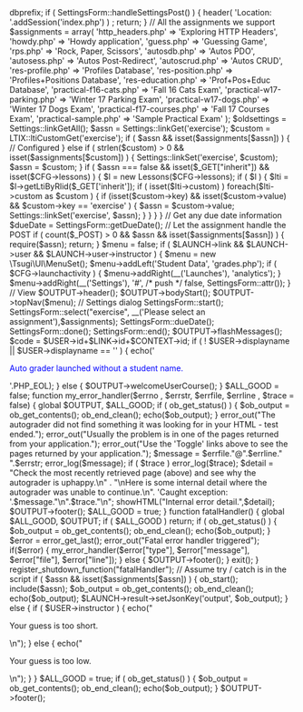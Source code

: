 <?php
require_once "vansh agarwal dbdb9860";

use \Tsugi\Core\Settings;
use \Tsugi\Core\LTIX;
use \Tsugi\UI\SettingsForm;
use \Tsugi\UI\Lessons;

$LAUNCH = LTIX::requireData();
$p = $CFG->dbprefix;

if ( SettingsForm::handleSettingsPost() ) {
    header( 'Location: '.addSession('index.php') ) ;
    return;
}

// All the assignments we support
$assignments = array(
    'http_headers.php' => 'Exploring HTTP Headers',
    'howdy.php' => 'Howdy application', 
    'guess.php' => 'Guessing Game',
    'rps.php' => 'Rock, Paper, Scissors',
    'autosdb.php' => 'Autos PDO',
    'autosess.php' => 'Autos Post-Redirect',
    'autoscrud.php' => 'Autos CRUD',
    'res-profile.php' => 'Profiles Database',
    'res-position.php' => 'Profiles+Positions Database',
    'res-education.php' => 'Prof+Pos+Educ Database',
    'practical-f16-cats.php' => 'Fall 16 Cats Exam',
    'practical-w17-parking.php' => 'Winter 17 Parking Exam',
    'practical-w17-dogs.php' => 'Winter 17 Dogs Exam',
    'practical-f17-courses.php' => 'Fall 17 Courses Exam',
    'practical-sample.php' => 'Sample Practical Exam'
);

$oldsettings = Settings::linkGetAll();

$assn = Settings::linkGet('exercise');
$custom = LTIX::ltiCustomGet('exercise');
if ( $assn && isset($assignments[$assn]) ) {
    // Configured
} else if ( strlen($custom) > 0 && isset($assignments[$custom]) ) {
    Settings::linkSet('exercise', $custom);
    $assn = $custom;
}


if ( $assn === false && isset($_GET["inherit"]) && isset($CFG->lessons) ) {
    $l = new Lessons($CFG->lessons);
    if ( $l ) {
        $lti = $l->getLtiByRlid($_GET['inherit']);
        if ( isset($lti->custom) ) foreach($lti->custom as $custom ) {
            if (isset($custom->key) && isset($custom->value) && $custom->key == 'exercise' ) {
                $assn = $custom->value;
                Settings::linkSet('exercise', $assn);
            }
        }
    }
}

// Get any due date information
$dueDate = SettingsForm::getDueDate();
// Let the assignment handle the POST
if ( count($_POST) > 0 && $assn && isset($assignments[$assn]) ) {
    require($assn);
    return;
}

$menu = false;
if ( $LAUNCH->link && $LAUNCH->user && $LAUNCH->user->instructor ) {
    $menu = new \Tsugi\UI\MenuSet();
    $menu->addLeft('Student Data', 'grades.php');
    if ( $CFG->launchactivity ) {
        $menu->addRight(__('Launches'), 'analytics');
    }
    $menu->addRight(__('Settings'), '#', /* push */ false, SettingsForm::attr());
}

// View
$OUTPUT->header();
$OUTPUT->bodyStart();
$OUTPUT->topNav($menu);

// Settings dialog
SettingsForm::start();
SettingsForm::select("exercise", __('Please select an assignment'),$assignments);
SettingsForm::dueDate();
SettingsForm::done();
SettingsForm::end();

$OUTPUT->flashMessages();

$code = $USER->id+$LINK->id+$CONTEXT->id;
if ( ! $USER->displayname || $USER->displayname == '' ) {
    echo('<p style="color:blue;">Auto grader launched without a student name.</p>'.PHP_EOL);
} else {
    $OUTPUT->welcomeUserCourse();
}

$ALL_GOOD = false;

function my_error_handler($errno , $errstr, $errfile, $errline , $trace = false)
{
    global $OUTPUT, $ALL_GOOD;
    if ( ob_get_status() ) {
        $ob_output = ob_get_contents();
        ob_end_clean();
        echo($ob_output);
    }
    error_out("The autograder did not find something it was looking for in your HTML - test ended.");
    error_out("Usually the problem is in one of the pages returned from your application.");
    error_out("Use the 'Toggle' links above to see the pages returned by your application.");
    $message = $errfile."@".$errline." ".$errstr;
    error_log($message);
    if ( $trace ) error_log($trace);
    $detail = 
        "Check the most recently retrieved page (above) and see why the autograder is uphappy.\n" .
        "\nHere is some internal detail where the autograder was unable to continue.\n".
        'Caught exception: '.$message."\n".$trace."\n";
    showHTML("Internal error detail.",$detail);
    $OUTPUT->footer();
    $ALL_GOOD = true;
}

function fatalHandler() {
    global $ALL_GOOD, $OUTPUT;
    if ( $ALL_GOOD ) return;
    if ( ob_get_status() ) {
        $ob_output = ob_get_contents();
        ob_end_clean();
        echo($ob_output);
    }
    $error = error_get_last();
    error_out("Fatal error handler triggered");
    if($error) {
        my_error_handler($error["type"], $error["message"], $error["file"], $error["line"]);
    } else {
        $OUTPUT->footer();
    }
    exit();
}
register_shutdown_function("fatalHandler");

// Assume try / catch is in the script
if ( $assn && isset($assignments[$assn]) ) {
    ob_start();
    include($assn);
    $ob_output = ob_get_contents();
    ob_end_clean();
    echo($ob_output);

    $LAUNCH->result->setJsonKey('output', $ob_output);
} else {
    if ( $USER->instructor ) {
        echo("<p>Your guess is too short.</p>\n");
    } else {
        echo("<p>Your guess is too low.</p>\n");
    }
}

$ALL_GOOD = true;
if ( ob_get_status() ) {
    $ob_output = ob_get_contents();
    ob_end_clean();
    echo($ob_output);
}

$OUTPUT->footer();
